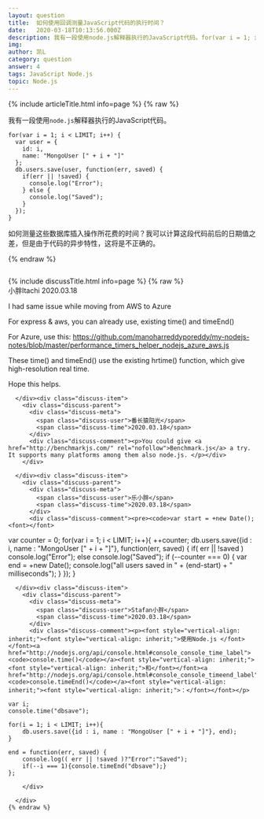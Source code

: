 ```yaml
---
layout: question
title:  如何使用回调测量JavaScript代码的执行时间？
date:   2020-03-18T10:13:56.000Z
description: 我有一段使用node.js解释器执行的JavaScript代码。for(var i = 1; i < LIMIT; i++) {  var user...
img: 
author: 凯L
category: question
answer: 4
tags: JavaScript Node.js
topic: Node.js
---
```

<div class="article-root">
  <div class="article">
    {% include articleTitle.html info=page %}
    {% raw %}
    <div class="article-content"><p><font style="vertical-align: inherit;"><font style="vertical-align: inherit;">我有一段使用</font></font><code>node.js</code><font style="vertical-align: inherit;"><font style="vertical-align: inherit;">解释器</font><font style="vertical-align: inherit;">执行的JavaScript代码</font><font style="vertical-align: inherit;">。</font></font></p>

<pre class="lang-js prettyprint-override"><code>for(var i = 1; i &lt; LIMIT; i++) {<font></font>
  var user = {<font></font>
    id: i,<font></font>
    name: "MongoUser [" + i + "]"<font></font>
  };<font></font>
  db.users.save(user, function(err, saved) {<font></font>
    if(err || !saved) {<font></font>
      console.log("Error");<font></font>
    } else {<font></font>
      console.log("Saved");<font></font>
    }<font></font>
  });<font></font>
}<font></font>
</code></pre>

<p><font style="vertical-align: inherit;"><font style="vertical-align: inherit;">如何测量这些数据库插入操作所花费的时间？</font><font style="vertical-align: inherit;">我可以计算这段代码前后的日期值之差，但是由于代码的异步特性，这将是不正确的。</font></font></p></div>
    {% endraw %}
  </div>
  <p style="height: 0;width:0;overflow: hidden;"> 第2137篇《如何使用回调测量JavaScript代码的执行时间？》来自Winter(https://github.com/aiyld/aiyld.github.io)的站点</p>
  <div class="discuss-wrapper">
    {% include discussTitle.html info=page %}
    {% raw %}
    <div class="discuss-item">
        <div class="discuss-parent">
          <div class="discuss-meta">
            <span class="discuss-user">小胖Itachi</span>
            <span class="discuss-time">2020.03.18</span>
          </div>
          <div class="discuss-comment"><p>I had same issue while moving from AWS to Azure</p>

<p>For express &amp; aws, you can already use, existing time() and timeEnd()</p>

<p>For Azure, use this:
<a href="https://github.com/manoharreddyporeddy/my-nodejs-notes/blob/master/performance_timers_helper_nodejs_azure_aws.js" rel="nofollow noreferrer">https://github.com/manoharreddyporeddy/my-nodejs-notes/blob/master/performance_timers_helper_nodejs_azure_aws.js</a></p>

<p>These time() and timeEnd() use the existing hrtime() function, which give high-resolution real time.</p>

<p>Hope this helps.</p></div>
        </div>
        
      </div><div class="discuss-item">
        <div class="discuss-parent">
          <div class="discuss-meta">
            <span class="discuss-user">番长猿阳光</span>
            <span class="discuss-time">2020.03.18</span>
          </div>
          <div class="discuss-comment"><p>You could give <a href="http://benchmarkjs.com/" rel="nofollow">Benchmark.js</a> a try. It supports many platforms among them also node.js. </p></div>
        </div>
        
      </div><div class="discuss-item">
        <div class="discuss-parent">
          <div class="discuss-meta">
            <span class="discuss-user">乐小胖</span>
            <span class="discuss-time">2020.03.18</span>
          </div>
          <div class="discuss-comment"><pre><code>var start = +new Date();<font></font>
var counter = 0;<font></font>
for(var i = 1; i &lt; LIMIT; i++){<font></font>
    ++counter;<font></font>
    db.users.save({id : i, name : "MongoUser [" + i + "]"}, function(err, saved) {<font></font>
          if( err || !saved ) console.log("Error");<font></font>
          else console.log("Saved");<font></font>
          if (--counter === 0) <font></font>
          {<font></font>
              var end = +new Date();<font></font>
              console.log("all users saved in " + (end-start) + " milliseconds");<font></font>
          }<font></font>
    });<font></font>
}<font></font>
</code></pre></div>
        </div>
        
      </div><div class="discuss-item">
        <div class="discuss-parent">
          <div class="discuss-meta">
            <span class="discuss-user">Stafan小胖</span>
            <span class="discuss-time">2020.03.18</span>
          </div>
          <div class="discuss-comment"><p><font style="vertical-align: inherit;"><font style="vertical-align: inherit;">使用Node.js </font></font><a href="http://nodejs.org/api/console.html#console_console_time_label"><code>console.time()</code></a><font style="vertical-align: inherit;"><font style="vertical-align: inherit;">和</font></font><a href="http://nodejs.org/api/console.html#console_console_timeend_label"><code>console.timeEnd()</code></a><font style="vertical-align: inherit;"><font style="vertical-align: inherit;">：</font></font></p>

<pre><code>var i;<font></font>
console.time("dbsave");<font></font>
<font></font>
for(i = 1; i &lt; LIMIT; i++){<font></font>
    db.users.save({id : i, name : "MongoUser [" + i + "]"}, end);<font></font>
}<font></font>
<font></font>
end = function(err, saved) {<font></font>
    console.log(( err || !saved )?"Error":"Saved");<font></font>
    if(--i === 1){console.timeEnd("dbsave");}<font></font>
};<font></font>
</code></pre></div>
        </div>
        
      </div>
    {% endraw %}
  </div>
<div>
